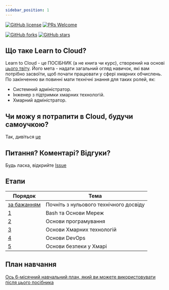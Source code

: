 ```yaml
---
sidebar_position: 1
---
```



[![GitHub license](https://img.shields.io/github/license/learntocloud/learn-to-cloud.svg)](https://github.com/learntocloud/learn-to-cloud/blob/master/LICENSE)
[![PRs Welcome](https://img.shields.io/badge/PRs-welcome-brightgreen.svg?style=flat-square)](http://makeapullrequest.com)

[![GitHub forks](https://img.shields.io/github/forks/learntocloud/learn-to-cloud.svg?style=social&label=Fork&maxAge=2592000)](https://GitHub.com/learntocloud/learn-to-cloud/network/)
[![GitHub stars](https://img.shields.io/github/stars/learntocloud/learn-to-cloud.svg?style=social&label=Star&maxAge=2592000)](https://GitHub.com/learntocloud/learn-to-cloud/stargazers/)

## Що таке Learn to Cloud?

Learn to Cloud - це ПОСІБНИК (а не книга чи курс), створений на основі [цього твіту](https://twitter.com/madebygps/status/1406258053427740672?lang=en). Його мета - надати загальний огляд навичок, які вам потрібно засвоїти, щоб почати працювати у сфері хмарних обчислень. По закінченню ви повинні мати технічні знання для таких ролей, як:

- Системний адміністратор.
- Інженер з підтримки хмарних технологій.
- Хмарний адміністратор.

## Чи можу я потрапити в Cloud, будучи самоучкою?

Так, дивіться [це](https://youtu.be/kluKaLXJ2lg)

## Питання? Коментарі? Відгуки?

Будь ласка, відкрийте [Issue](https://github.com/learntocloud/learn-to-cloud/issues)

## Етапи

| Порядок | Тема                           |
|-------|---------------------------------|
| [за бажанням](phase0/)  | Почніть з нульового технічного досвіду  |
| [1](phase1/)  | Bash та Основи Мереж|  
| [2](phase2/)  | Основи програмування |
| [3](phase3/)  | Основи Хмарних технологій|
| [4](phase4/)  | Основи DevOps        |
| [5](phase5/)  | Основи безпеки у Хмарі |

## План навчання

[Ось 6-місячний навчальний план, який ви можете використовувати після цього посібника](http://bootcamp.madebygps.com/)
